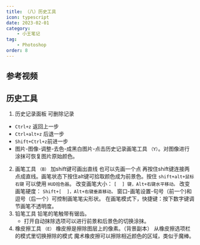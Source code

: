 ```yaml
---
title: （八）历史工具
icon: typescript
date: 2023-02-01
category:
    - 小王笔记
tag: 
    - Photoshop
order: 8
---
```


## 参考视频


## 历史工具
1. 历史记录面板 可删除记录
- `Ctrl+z` 返回上一步
- `Ctrl+alt+z` 后退一步
- `Shift+Ctrl+z`前进一步
- 图片-图像-调整-去色-成黑白图片-点击历史记录画笔工具 `（Y）`。对图像进行涂抹可恢复图片原始颜色。
2. 画笔工具 `（B）`
加shift键可画出直线 也可以先画一个点 再按住shift键连接两点成直线。画笔状态下按住alt键可拾取颜色成为前景色。按住 `shift+alt+鼠标右键` 可以使用 `HUD拾色器`。
改变画笔大小： `[  ] 键，Alt+右键水平移动。`
改变画笔硬度： `Shift+[  ]，Alt+右键垂直移动。`
窗口-画笔设置-句号（前一个)和逗号（后一个）可控制画笔笔尖形状。
在画笔模式下，快捷键：按下数字键调节画笔不透明度。
3. 铅笔工具 
铅笔的笔触带有锯齿。
   - 打开自动抹除选项可以进行前景和后景色的切换涂抹。
4. 橡皮擦工具  `（E）`
橡皮擦是擦除图层上的像素。（背景副本）
从橡皮擦选项栏的模式里切换擦除的模式
魔术橡皮擦可以擦除相近颜色的区域，类似于魔棒。
